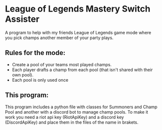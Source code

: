 # League of Legends Mastery Switch Assister

A program to help with my friends League of Legends game mode where you pick champs another member of your party plays.

## Rules for the mode:
- Create a pool of your teams most played champs.
- Each player drafts a champ from each pool (that isn't shared with their own pool).
- Each pool is only used once

## This program:
This program includes a python file with classes for Summoners and Champ Pool and another with a discord bot to manage champ pools.
To make it work you need a riot api key (RiotApiKey) and a discord key (DiscordApiKey) and place them in the files of the name in brakets.

